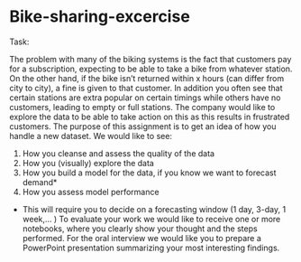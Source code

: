 # Bike-sharing-excercise



Task:

The problem with many of the biking systems is the fact that customers pay for a subscription, expecting to be able to take a bike from whatever station. On the other hand, if the bike isn’t returned within x hours (can differ from city to city), a fine is given to that customer. In addition you often see that certain stations are extra popular on certain timings while others have no customers, leading to empty or full stations. The company would like to explore the data to be able to take action on this as this results in frustrated customers.
The purpose of this assignment is to get an idea of how you handle a new dataset.  We would like to see:
1.	How you cleanse and assess the quality of the data
2.	How you (visually) explore the data
3.	How you build a model for the data, if you know we want to forecast demand*
4.	How you assess model performance
* This will require you to decide on a forecasting window (1 day, 3-day, 1 week,… )
To evaluate your work we would like to receive one or more notebooks, where you clearly show your thought and the steps performed. For the oral interview we would like you to prepare a PowerPoint presentation summarizing your most interesting findings.
